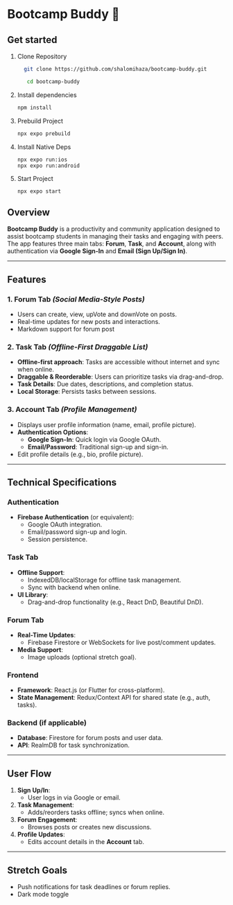 # Bootcamp Buddy 👋

## Get started

1. Clone Repository
   ```bash
     git clone https://github.com/shalomihaza/bootcamp-buddy.git

      cd bootcamp-buddy
    ```
   

1. Install dependencies

   ```bash
   npm install
   ```

2. Prebuild Project

   ```bash
   npx expo prebuild 
   ```

3. Install Native Deps
   ```
   npx expo run:ios
   npx expo run:android
   ```

4. Start Project
   ```
   npx expo start
   ```


## Overview
**Bootcamp Buddy** is a productivity and community application designed to assist bootcamp students in managing their tasks and engaging with peers. The app features three main tabs: **Forum**, **Task**, and **Account**, along with authentication via **Google Sign-In** and **Email (Sign Up/Sign In)**.

---

## Features

### 1. **Forum Tab** *(Social Media-Style Posts)*
- Users can create, view, upVote and downVote on posts.
- Real-time updates for new posts and interactions.
- Markdown support for forum post

### 2. **Task Tab** *(Offline-First Draggable List)*
- **Offline-first approach**: Tasks are accessible without internet and sync when online.
- **Draggable & Reorderable**: Users can prioritize tasks via drag-and-drop.
- **Task Details**: Due dates, descriptions, and completion status.
- **Local Storage**: Persists tasks between sessions.

### 3. **Account Tab** *(Profile Management)*
- Displays user profile information (name, email, profile picture).
- **Authentication Options**:
  - **Google Sign-In**: Quick login via Google OAuth.
  - **Email/Password**: Traditional sign-up and sign-in.
- Edit profile details (e.g., bio, profile picture).

---

## Technical Specifications

### Authentication
- **Firebase Authentication** (or equivalent):
  - Google OAuth integration.
  - Email/password sign-up and login.
  - Session persistence.

### Task Tab
- **Offline Support**:
  - IndexedDB/localStorage for offline task management.
  - Sync with backend when online.
- **UI Library**:
  - Drag-and-drop functionality (e.g., React DnD, Beautiful DnD).

### Forum Tab
- **Real-Time Updates**:
  - Firebase Firestore or WebSockets for live post/comment updates.
- **Media Support**:
  - Image uploads (optional stretch goal).

### Frontend
- **Framework**: React.js (or Flutter for cross-platform).
- **State Management**: Redux/Context API for shared state (e.g., auth, tasks).

### Backend (if applicable)
- **Database**: Firestore for forum posts and user data.
- **API**: RealmDB for task synchronization.

---

## User Flow
1. **Sign Up/In**:
   - User logs in via Google or email.
2. **Task Management**:
   - Adds/reorders tasks offline; syncs when online.
3. **Forum Engagement**:
   - Browses posts or creates new discussions.
4. **Profile Updates**:
   - Edits account details in the **Account** tab.

---

## Stretch Goals
- Push notifications for task deadlines or forum replies.
- Dark mode toggle
